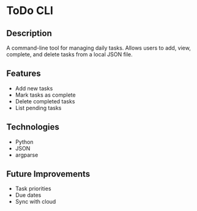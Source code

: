 # ToDo CLI

## Description

A command-line tool for managing daily tasks. Allows users to add, view, complete, and delete tasks from a local JSON file.

## Features

-   Add new tasks
-   Mark tasks as complete
-   Delete completed tasks
-   List pending tasks

## Technologies

-   Python
-   JSON
-   argparse

## Future Improvements

-   Task priorities
-   Due dates
-   Sync with cloud
